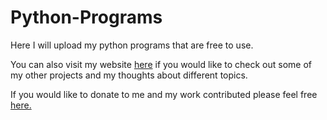 # Python-Programs
Here I will upload my python programs that are free to use.

You can also visit my website <a href="https://dillonpines.com">here</a></em></span> if you would like to check out some of my other projects and my thoughts about different topics.

If you would like to donate to me and my work contributed please feel free <a href="https://paypal.me/DillonPines?locale.x=en_US">here.</a></em></span></p>
